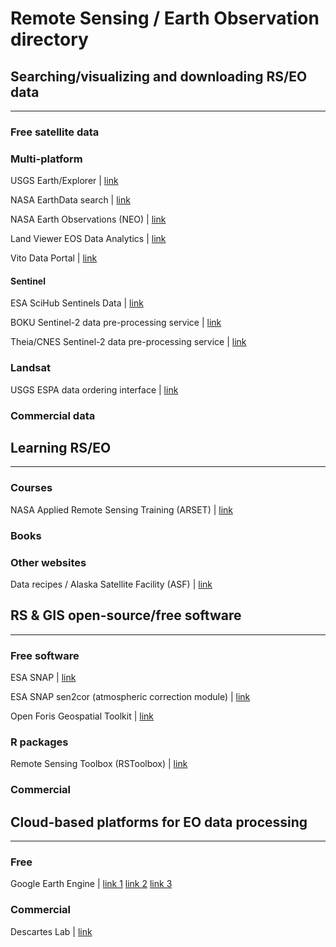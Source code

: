 # Remote Sensing / Earth Observation directory

## Searching/visualizing and downloading RS/EO data

-------------------------------------------------------------------------------------------------------------------

### Free satellite data

### Multi-platform

USGS Earth/Explorer | [link](https://earthexplorer.usgs.gov)

NASA EarthData search | [link](https://search.earthdata.nasa.gov)

NASA Earth Observations (NEO) | [link](https://neo.sci.gsfc.nasa.gov)

Land Viewer EOS Data Analytics | [link](https://lv.eosda.com)

Vito Data Portal | [link](http://www.vito-eodata.be/PDF/portal/Application.html#Home)

#### Sentinel

ESA SciHub Sentinels Data | [link](https://scihub.copernicus.eu/dhus)

BOKU Sentinel-2 data pre-processing service | [link](https://s2.boku.eodc.eu)

Theia/CNES Sentinel-2 data pre-processing service | [link](https://theia.cnes.fr/atdistrib/rocket/#/home)

### Landsat

USGS ESPA data ordering interface | [link](https://espa.cr.usgs.gov)






### Commercial data


## Learning RS/EO

-------------------------------------------------------------------------------------------------------------------

### Courses

NASA Applied Remote Sensing Training (ARSET) | [link](https://arset.gsfc.nasa.gov/)



### Books

### Other websites

Data recipes / Alaska Satellite Facility (ASF) | [link](https://www.asf.alaska.edu/asf-tutorials/data-recipes)



## RS & GIS open-source/free software

-------------------------------------------------------------------------------------------------------------------

### Free software

ESA SNAP | [link](http://step.esa.int/main/toolboxes/snap/)

ESA SNAP sen2cor (atmospheric correction module) | [link](http://step.esa.int/main/third-party-plugins-2/sen2cor/)

Open Foris Geospatial Toolkit | [link](http://www.openforis.org/tools/geospatial-toolkit.html)

### R packages

Remote Sensing Toolbox (RSToolbox) | [link](https://github.com/bleutner/RStoolbox)

### Commercial


## Cloud-based platforms for EO data processing

-------------------------------------------------------------------------------------------------------------------

### Free

Google Earth Engine | [link 1](https://earthengine.google.com) [link 2](https://explorer.earthengine.google.com) [link 3](https://code.earthengine.google.com/)

### Commercial

Descartes Lab | [link](https://descarteslabs.com/)